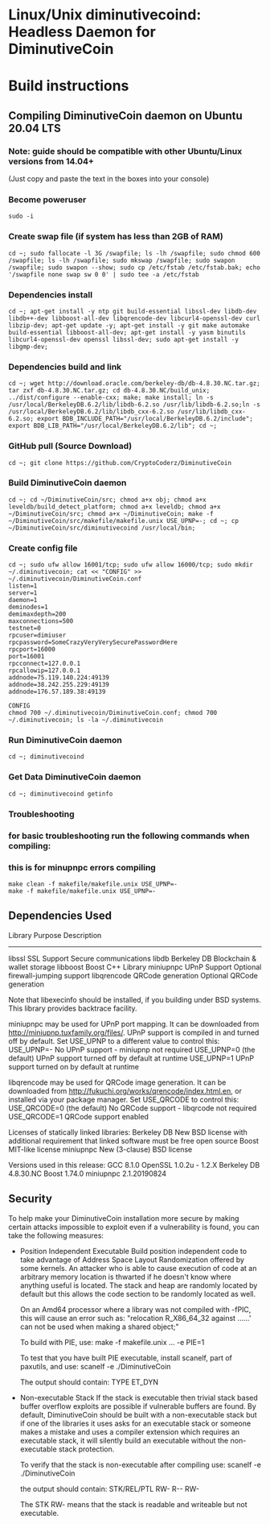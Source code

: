 Linux/Unix diminutivecoind: Headless Daemon for DiminutiveCoin
===============================


Build instructions
===================

Compiling DiminutiveCoin daemon on Ubuntu 20.04 LTS
---------------------------
### Note: guide should be compatible with other Ubuntu/Linux versions from 14.04+
(Just copy and paste the text in the boxes into your console)

### Become poweruser
```
sudo -i
```

### Create swap file (if system has less than 2GB of RAM)
```
cd ~; sudo fallocate -l 3G /swapfile; ls -lh /swapfile; sudo chmod 600 /swapfile; ls -lh /swapfile; sudo mkswap /swapfile; sudo swapon /swapfile; sudo swapon --show; sudo cp /etc/fstab /etc/fstab.bak; echo '/swapfile none swap sw 0 0' | sudo tee -a /etc/fstab
```

### Dependencies install
```
cd ~; apt-get install -y ntp git build-essential libssl-dev libdb-dev libdb++-dev libboost-all-dev libqrencode-dev libcurl4-openssl-dev curl libzip-dev; apt-get update -y; apt-get install -y git make automake build-essential libboost-all-dev; apt-get install -y yasm binutils libcurl4-openssl-dev openssl libssl-dev; sudo apt-get install -y libgmp-dev;
```

### Dependencies build and link
```
cd ~; wget http://download.oracle.com/berkeley-db/db-4.8.30.NC.tar.gz; tar zxf db-4.8.30.NC.tar.gz; cd db-4.8.30.NC/build_unix; ../dist/configure --enable-cxx; make; make install; ln -s /usr/local/BerkeleyDB.6.2/lib/libdb-6.2.so /usr/lib/libdb-6.2.so;ln -s /usr/local/BerkeleyDB.6.2/lib/libdb_cxx-6.2.so /usr/lib/libdb_cxx-6.2.so; export BDB_INCLUDE_PATH="/usr/local/BerkeleyDB.6.2/include"; export BDB_LIB_PATH="/usr/local/BerkeleyDB.6.2/lib"; cd ~;
```

### GitHub pull (Source Download)
```
cd ~; git clone https://github.com/CryptoCoderz/DiminutiveCoin
```

### Build DiminutiveCoin daemon
```
cd ~; cd ~/DiminutiveCoin/src; chmod a+x obj; chmod a+x leveldb/build_detect_platform; chmod a+x leveldb; chmod a+x ~/DiminutiveCoin/src; chmod a+x ~/DiminutiveCoin; make -f ~/DiminutiveCoin/src/makefile/makefile.unix USE_UPNP=-; cd ~; cp ~/DiminutiveCoin/src/diminutivecoind /usr/local/bin;
```

### Create config file
```
cd ~; sudo ufw allow 16001/tcp; sudo ufw allow 16000/tcp; sudo mkdir ~/.diminutivecoin; cat << "CONFIG" >> ~/.diminutivecoin/DiminutiveCoin.conf
listen=1
server=1
daemon=1
deminodes=1
demimaxdepth=200
maxconnections=500
testnet=0
rpcuser=dimiuser
rpcpassword=SomeCrazyVeryVerySecurePasswordHere
rpcport=16000
port=16001
rpcconnect=127.0.0.1
rpcallowip=127.0.0.1
addnode=75.119.140.224:49139
addnode=38.242.255.229:49139
addnode=176.57.189.38:49139

CONFIG
chmod 700 ~/.diminutivecoin/DiminutiveCoin.conf; chmod 700 ~/.diminutivecoin; ls -la ~/.diminutivecoin
```

### Run DiminutiveCoin daemon
```
cd ~; diminutivecoind
```

### Get Data DiminutiveCoin daemon
```
cd ~; diminutivecoind getinfo
```

### Troubleshooting
### for basic troubleshooting run the following commands when compiling:
### this is for minupnpc errors compiling
```
make clean -f makefile/makefile.unix USE_UPNP=-
make -f makefile/makefile.unix USE_UPNP=-
```


Dependencies Used
-----------------

 Library     Purpose           Description
 -------     -------           -----------
 libssl      SSL Support       Secure communications
 libdb       Berkeley DB       Blockchain & wallet storage
 libboost    Boost             C++ Library
 miniupnpc   UPnP Support      Optional firewall-jumping support
 libqrencode QRCode generation Optional QRCode generation

Note that libexecinfo should be installed, if you building under BSD systems. 
This library provides backtrace facility.

miniupnpc may be used for UPnP port mapping.  It can be downloaded from
http://miniupnp.tuxfamily.org/files/.  UPnP support is compiled in and
turned off by default.  Set USE_UPNP to a different value to control this:
 USE_UPNP=-    No UPnP support - miniupnp not required
 USE_UPNP=0    (the default) UPnP support turned off by default at runtime
 USE_UPNP=1    UPnP support turned on by default at runtime

libqrencode may be used for QRCode image generation. It can be downloaded
from http://fukuchi.org/works/qrencode/index.html.en, or installed via
your package manager. Set USE_QRCODE to control this:
 USE_QRCODE=0   (the default) No QRCode support - libqrcode not required
 USE_QRCODE=1   QRCode support enabled

Licenses of statically linked libraries:
 Berkeley DB   New BSD license with additional requirement that linked
               software must be free open source
 Boost         MIT-like license
 miniupnpc     New (3-clause) BSD license

Versions used in this release:
 GCC           8.1.0
 OpenSSL       1.0.2u - 1.2.X
 Berkeley DB   4.8.30.NC
 Boost         1.74.0
 miniupnpc     2.1.20190824


Security
--------
To help make your DiminutiveCoin installation more secure by making certain attacks impossible to
exploit even if a vulnerability is found, you can take the following measures:

* Position Independent Executable
    Build position independent code to take advantage of Address Space Layout Randomization
    offered by some kernels. An attacker who is able to cause execution of code at an arbitrary
    memory location is thwarted if he doesn't know where anything useful is located.
    The stack and heap are randomly located by default but this allows the code section to be
    randomly located as well.

    On an Amd64 processor where a library was not compiled with -fPIC, this will cause an error
    such as: "relocation R_X86_64_32 against ......' can not be used when making a shared object;"

    To build with PIE, use:
    make -f makefile.unix ... -e PIE=1

    To test that you have built PIE executable, install scanelf, part of paxutils, and use:
    scanelf -e ./DiminutiveCoin

    The output should contain:
     TYPE
    ET_DYN

* Non-executable Stack
    If the stack is executable then trivial stack based buffer overflow exploits are possible if
    vulnerable buffers are found. By default, DiminutiveCoin should be built with a non-executable stack
    but if one of the libraries it uses asks for an executable stack or someone makes a mistake
    and uses a compiler extension which requires an executable stack, it will silently build an
    executable without the non-executable stack protection.

    To verify that the stack is non-executable after compiling use:
    scanelf -e ./DiminutiveCoin

    the output should contain:
    STK/REL/PTL
    RW- R-- RW-

    The STK RW- means that the stack is readable and writeable but not executable.
